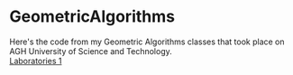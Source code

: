 # GeometricAlgorithms

Here's the code from my Geometric Algorithms classes that took place on AGH University of Science and Technology.  
<a href="https://github.com/LucasJezap/GeometricAlgorithms/tree/master/1.%20Geometric%20predicates"> Laboratories 1
